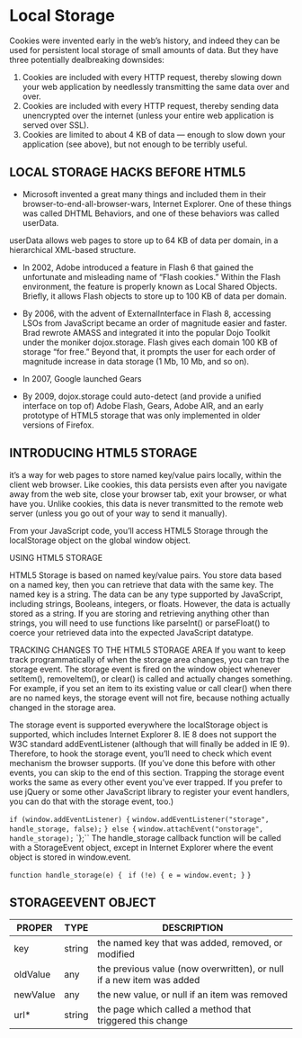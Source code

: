 # Local Storage

Cookies were invented early in the web’s history, and indeed they can be used for persistent local storage of small amounts of data. But they have three potentially dealbreaking downsides:

1. Cookies are included with every HTTP request, thereby slowing down your web application by needlessly transmitting the same data over and over.
2. Cookies are included with every HTTP request, thereby sending data unencrypted over the internet (unless your entire web application is served over SSL).
3. Cookies are limited to about 4 KB of data — enough to slow down your application (see above), but not enough to be terribly useful.

## LOCAL STORAGE HACKS BEFORE HTML5

* Microsoft invented a great many things and included them in their browser-to-end-all-browser-wars, Internet Explorer. One of these things was called DHTML Behaviors, and one of these behaviors was called userData.

userData allows web pages to store up to 64 KB of data per domain, in a hierarchical XML-based structure.

* In 2002, Adobe introduced a feature in Flash 6 that gained the unfortunate and misleading name of “Flash cookies.” Within the Flash environment, the feature is properly known as Local Shared Objects. Briefly, it allows Flash objects to store up to 100 KB of data per domain.

* By 2006, with the advent of ExternalInterface in Flash 8, accessing LSOs from JavaScript became an order of magnitude easier and faster. Brad rewrote AMASS and integrated it into the popular Dojo Toolkit under the moniker dojox.storage. Flash gives each domain 100 KB of storage “for free.” Beyond that, it prompts the user for each order of magnitude increase in data storage (1 Mb, 10 Mb, and so on).

* In 2007, Google launched Gears

* By 2009, dojox.storage could auto-detect (and provide a unified interface on top of) Adobe Flash, Gears, Adobe AIR, and an early prototype of HTML5 storage that was only implemented in older versions of Firefox.

## INTRODUCING HTML5 STORAGE

it’s a way for web pages to store named key/value pairs locally, within the client web browser. Like cookies, this data persists even after you navigate away from the web site, close your browser tab, exit your browser, or what have you. Unlike cookies, this data is never transmitted to the remote web server (unless you go out of your way to send it manually).

From your JavaScript code, you’ll access HTML5 Storage through the localStorage object on the global window object.

USING HTML5 STORAGE

HTML5 Storage is based on named key/value pairs. You store data based on a named key, then you can retrieve that data with the same key. The named key is a string. The data can be any type supported by JavaScript, including strings, Booleans, integers, or floats. However, the data is actually stored as a string. If you are storing and retrieving anything other than strings, you will need to use functions like parseInt() or parseFloat() to coerce your retrieved data into the expected JavaScript datatype.

TRACKING CHANGES TO THE HTML5 STORAGE AREA
If you want to keep track programmatically of when the storage area changes, you can trap the storage event. The storage event is fired on the window object whenever setItem(), removeItem(), or clear() is called and actually changes something. For example, if you set an item to its existing value or call clear() when there are no named keys, the storage event will not fire, because nothing actually changed in the storage area.

The storage event is supported everywhere the localStorage object is supported, which includes Internet Explorer 8. IE 8 does not support the W3C standard addEventListener (although that will finally be added in IE 9). Therefore, to hook the storage event, you’ll need to check which event mechanism the browser supports. (If you’ve done this before with other events, you can skip to the end of this section. Trapping the storage event works the same as every other event you’ve ever trapped. If you prefer to use jQuery or some other JavaScript library to register your event handlers, you can do that with the storage event, too.)

`if (window.addEventListener) {`
  `window.addEventListener("storage", handle_storage, false);`
`} else {`
  `window.attachEvent("onstorage", handle_storage);`
`};``
The handle_storage callback function will be called with a StorageEvent object, except in Internet Explorer where the event object is stored in window.event.

`function handle_storage(e) {`
` if (!e) { e = window.event; }`
`}`


## STORAGEEVENT OBJECT

|PROPER  |	TYPE|                            	DESCRIPTION|
|-------------|--------------|----------------------------------|
|key|	string|	the named key that was added, removed, or modified|
|oldValue	|any|	the previous value (now overwritten), or null if a new item was added|
|newValue	|any|	the new value, or null if an item was removed|
|url*|	string|	the page which called a method that triggered this change|